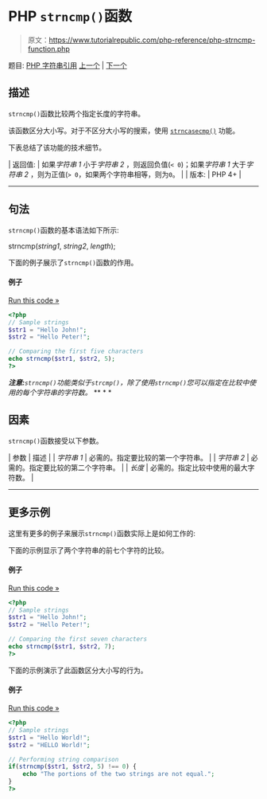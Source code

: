 # PHP `strncmp()`函数

> 原文：<https://www.tutorialrepublic.com/php-reference/php-strncmp-function.php>

题目: [PHP 字符串引用](php-string-functions.php) [上一个](php-strncasecmp-function.php) | [下一个](php-strpbrk-function.php)

## 描述

`strncmp()`函数比较两个指定长度的字符串。

该函数区分大小写。对于不区分大小写的搜索，使用 [`strncasecmp()`](php-strncasecmp-function.php) 功能。

下表总结了该功能的技术细节。

| 返回值: | 如果*字符串 1* 小于*字符串 2* ，则返回负值(`< 0`)；如果*字符串 1* 大于*字符串 2* ，则为正值(`> 0`，如果两个字符串相等，则为`0`。 |
| 版本: | PHP 4+ |

* * *

## 句法

`strncmp()`函数的基本语法如下所示:

strncmp(*string1*, *string2*, *length*);

下面的例子展示了`strncmp()`函数的作用。

#### 例子

[Run this code »](../codelab.php?topic=php&file=compare-specified-number-of-characters-of-two-strings "Run this code to view the output")

```php
<?php
// Sample strings
$str1 = "Hello John!";
$str2 = "Hello Peter!";

// Comparing the first five characters
echo strncmp($str1, $str2, 5);
?>
```

 ***注意:**`strncmp()`功能类似于`strcmp()`，除了使用`strncmp()`您可以指定在比较中使用的每个字符串的字符数。*  ** * *

## 因素

`strncmp()`函数接受以下参数。

| 参数 | 描述 |
| *字符串 1* | 必需的。指定要比较的第一个字符串。 |
| *字符串 2* | 必需的。指定要比较的第二个字符串。 |
| *长度* | 必需的。指定比较中使用的最大字符数。 |

* * *

## 更多示例

这里有更多的例子来展示`strncmp()`函数实际上是如何工作的:

下面的示例显示了两个字符串的前七个字符的比较。

#### 例子

[Run this code »](../codelab.php?topic=php&file=compare-the-first-n-characters-of-two-strings "Run this code to view the output")

```php
<?php
// Sample strings
$str1 = "Hello John!";
$str2 = "Hello Peter!";

// Comparing the first seven characters
echo strncmp($str1, $str2, 7);
?>
```

下面的示例演示了此函数区分大小写的行为。

#### 例子

[Run this code »](../codelab.php?topic=php&file=case-sensitivity-in-strncmp "Run this code to view the output")

```php
<?php
// Sample strings
$str1 = "Hello World!";
$str2 = "HELLO World!";

// Performing string comparison
if(strncmp($str1, $str2, 5) !== 0) {
    echo "The portions of the two strings are not equal.";
}
?>
```

